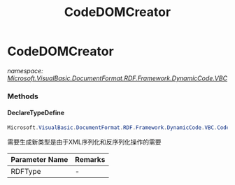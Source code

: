 ﻿---
title: CodeDOMCreator
---

# CodeDOMCreator
_namespace: [Microsoft.VisualBasic.DocumentFormat.RDF.Framework.DynamicCode.VBC](N-Microsoft.VisualBasic.DocumentFormat.RDF.Framework.DynamicCode.VBC.html)_



### Methods

#### DeclareTypeDefine
```csharp
Microsoft.VisualBasic.DocumentFormat.RDF.Framework.DynamicCode.VBC.CodeDOMCreator.DeclareTypeDefine(Microsoft.VisualBasic.DocumentFormat.RDF.Serialization.RDFType,System.String)
```
需要生成新类型是由于XML序列化和反序列化操作的需要

|Parameter Name|Remarks|
|--------------|-------|
|RDFType|-|





